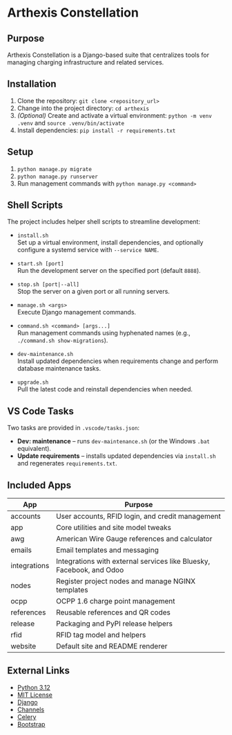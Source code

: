 # Arthexis Constellation

## Purpose
Arthexis Constellation is a Django-based suite that centralizes tools for managing charging infrastructure and related services.

## Installation
1. Clone the repository: `git clone <repository_url>`
2. Change into the project directory: `cd arthexis`
3. *(Optional)* Create and activate a virtual environment: `python -m venv .venv` and `source .venv/bin/activate`
4. Install dependencies: `pip install -r requirements.txt`

## Setup
1. `python manage.py migrate`
2. `python manage.py runserver`
3. Run management commands with `python manage.py <command>`

## Shell Scripts
The project includes helper shell scripts to streamline development:

- `install.sh`  \
  Set up a virtual environment, install dependencies, and optionally configure a systemd service with `--service NAME`.

- `start.sh [port]`  \
  Run the development server on the specified port (default `8888`).

- `stop.sh [port|--all]`  \
  Stop the server on a given port or all running servers.

- `manage.sh <args>`  \
  Execute Django management commands.

- `command.sh <command> [args...]`  \
  Run management commands using hyphenated names (e.g., `./command.sh show-migrations`).

- `dev-maintenance.sh`  \
  Install updated dependencies when requirements change and perform database maintenance tasks.

- `upgrade.sh`  \
  Pull the latest code and reinstall dependencies when needed.

## VS Code Tasks
Two tasks are provided in `.vscode/tasks.json`:
- **Dev: maintenance** – runs `dev-maintenance.sh` (or the Windows `.bat` equivalent).
- **Update requirements** – installs updated dependencies via `install.sh` and regenerates `requirements.txt`.

## Included Apps
| App | Purpose |
| --- | --- |
| accounts | User accounts, RFID login, and credit management |
| app | Core utilities and site model tweaks |
| awg | American Wire Gauge references and calculator |
| emails | Email templates and messaging |
| integrations | Integrations with external services like Bluesky, Facebook, and Odoo |
| nodes | Register project nodes and manage NGINX templates |
| ocpp | OCPP 1.6 charge point management |
| references | Reusable references and QR codes |
| release | Packaging and PyPI release helpers |
| rfid | RFID tag model and helpers |
| website | Default site and README renderer |

## External Links
- [Python 3.12](https://www.python.org/downloads/release/python-31210/)
- [MIT License](LICENSE)
- [Django](https://www.djangoproject.com/)
- [Channels](https://channels.readthedocs.io/)
- [Celery](https://docs.celeryq.dev/)
- [Bootstrap](https://getbootstrap.com/)
